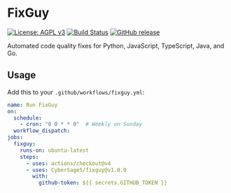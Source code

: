 # FixGuy

[![License: AGPL v3](https://img.shields.io/badge/License-AGPL_v3-blue.svg)](LICENSE)
[![Build Status](https://github.com/CyberSage5/fixguy/actions/workflows/fixguy.yml/badge.svg)](https://github.com/CyberSage5/fixguy/actions/workflows/fixguy.yml)
[![GitHub release](https://img.shields.io/github/release/username/fixguy.svg)](https://github.com/CyberSage5/fixguy/releases)

Automated code quality fixes for Python, JavaScript, TypeScript, Java, and Go.

## Usage

Add this to your `.github/workflows/fixguy.yml`:
```yaml
name: Run FixGuy
on:
  schedule:
    - cron: "0 0 * * 0"  # Weekly on Sunday
  workflow_dispatch:
jobs:
  fixguy:
    runs-on: ubuntu-latest
    steps:
      - uses: actions/checkout@v4
      - uses: CyberSage5/fixguy@v1.0.0
        with:
          github-token: ${{ secrets.GITHUB_TOKEN }}
